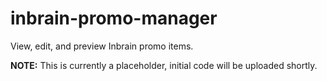 # inbrain-promo-manager

View, edit, and preview Inbrain promo items.

**NOTE:** This is currently a placeholder, initial code will be uploaded shortly.
